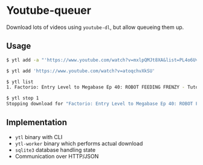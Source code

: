 # Youtube-queuer

Download lots of videos using `youtube-dl`, but allow queueing them up.

## Usage

```sh
$ ytl add -a "'https://www.youtube.com/watch?v=mxlpQMJt8XA&list=PL4o6UvJIdPNooxA4WQskzhF0_qe5GTMED' --playlist-start 41"
```

```sh
$ ytl add 'https://www.youtube.com/watch?v=atoqchvXkSU'
```

```sh
$ ytl list
1. Factorio: Entry Level to Megabase Ep 40: ROBOT FEEDING FRENZY - Tutorial Series Gameplay
```

```sh
$ ytl stop 1
Stopping download for "Factorio: Entry Level to Megabase Ep 40: ROBOT FEEDING FRENZY - Tutorial Series Gameplay"
```

## Implementation

* `ytl` binary with CLI
* `ytl-worker` binary which performs actual download
* `sqlite3` database handling state
* Communication over HTTP/JSON
